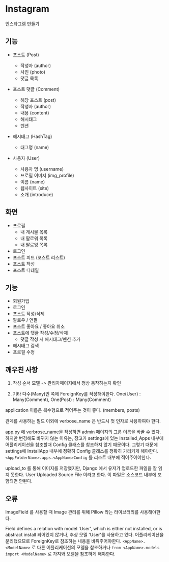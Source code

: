 # Instagram

인스타그램 만들기

## 기능

- 포스트 (Post)
    - 작성자 (author)
    - 사진 (photo)
    - 댓글 목록
- 포스트 댓글 (Comment)
    - 해당 포스트 (post)
    - 작성자 (author)
    - 내용 (content)
    - 해시태그
    - 멘션
    
- 해시태그 (HashTag)
    - 태그명 (name)
    
- 사용자 (User)
    - 사용자 명 (username)
    - 프로필 이미지 (img_profile)
    - 이름 (name)
    - 웹사이트 (site)
    - 소개 (introduce)
    
## 화면

- 프로필
    - 내 게시물 목록
    - 내 팔로워 목록
    - 내 팔로잉 목록
- 로그인
- 포스트 피드 (포스트 리스트)
- 포스트 작성
- 포스트 디테일

## 기능

- 회원가입
- 로그인
- 포스트 작성/삭제
- 팔로우 / 언팔
- 포스트 좋아요 / 좋아요 취소
- 포스트에 댓글 작성/수정/삭제
    - 댓글 작성 시 해시태그/멘션 추가
- 해시태그 검색
- 프로필 수정

## 깨우친 사항

1. 작성 순서
    모델 -> 관리자페이지에서 정상 동작하는지 확인

0. 기타
다수(Many)인 쪽에 ForeignKey를 작성해야한다.
    One(User) : Many(Comment), One(Post) : Many(Comment)

application 이름은 복수형으로 적어주는 것이 좋다. (members, posts)

관계를 사용하는 필드 이외에 verbose_name 은 반드시 첫 인자로 사용하여야 한다.

app.py 에 verbrose_name을 작성하면 admin 페이지의 그룹 이름을 바꿀 수 있다. 하지만 변경해도 바뀌지 않는 이유는, 장고가 settings에 있는 Installed_Apps 내부에 어플리케이션을 참조할때 <AppName>Config 클래스를 참조하지 않기 때문이다.
    그렇기 때문에 settings에 InstallApp 내부에 정확히 Config 클래스를 정확히 가리키게 해야한다. `<AppFolderName>.apps.<AppName>Config` 를 리스트 내부에 적어주어야한다.
    
upload_to 를 통해 이미지를 저장했지만, Django 에서 유저가 업로드한 파일을 잘 읽지 못한다. User Uploaded Source File 이라고 한다. 이 파일은 소스코드 내부에 포함되면 안된다.

## 오류

ImageField 를 사용할 때 Image 관리를 위해 Pillow 라는 라이브러리를 사용해야한다.

Field defines a relation with model 'User', which is either not installed, or is abstract
install 되어있지 않거나, 추상 모델 'User'를 사용하고 있다.
어플리케이션을 분리했으므로 ForeignKey로 참조하는 내용을 바꿔주어야한다.
`<AppName>.<ModelName>` 로 다른 어플리케이션의 모델을 참조하거나
`from <AppName>.models import <ModelName>` 로 가져와 모델을 참조하게 해야한다.